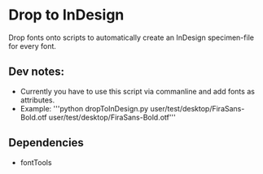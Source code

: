 # Drop to InDesign

Drop fonts onto scripts to automatically create an InDesign specimen-file for every font.

## Dev notes:
* Currently you have to use this script via commanline and add fonts as attributes.
* Example: '''python dropToInDesign.py user/test/desktop/FiraSans-Bold.otf user/test/desktop/FiraSans-Bold.otf'''

## Dependencies
* fontTools